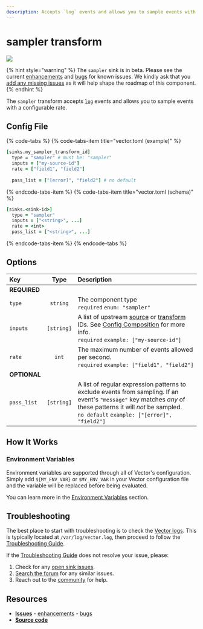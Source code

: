 ```yaml
---
description: Accepts `log` events and allows you to sample events with a configurable rate.
---
```


<!--
     THIS FILE IS AUTOOGENERATED!

     To make changes please edit the template located at:

     scripts/generate/templates/docs/usage/configuration/transforms/sampler.md.erb
-->

# sampler transform

![][images.sampler_transform]

{% hint style="warning" %}
The `sampler` sink is in beta. Please see the current
[enhancements][url.sampler_transform_enhancements] and
[bugs][url.sampler_transform_bugs] for known issues.
We kindly ask that you [add any missing issues][url.new_sampler_transform_issues]
as it will help shape the roadmap of this component.
{% endhint %}

The `sampler` transform accepts [`log`][docs.log_event] events and allows you to sample events with a configurable rate.

## Config File

{% code-tabs %}
{% code-tabs-item title="vector.toml (example)" %}
```coffeescript
[sinks.my_sampler_transform_id]
  type = "sampler" # must be: "sampler"
  inputs = ["my-source-id"]
  rate = ["field1", "field2"]
  
  pass_list = ["[error]", "field2"] # no default
```
{% endcode-tabs-item %}
{% code-tabs-item title="vector.toml (schema)" %}
```coffeescript
[sinks.<sink-id>]
  type = "sampler"
  inputs = ["<string>", ...]
  rate = <int>
  pass_list = ["<string>", ...]
```
{% endcode-tabs-item %}
{% endcode-tabs %}

## Options

| Key  | Type  | Description |
|:-----|:-----:|:------------|
| **REQUIRED** | | |
| `type` | `string` | The component type<br />`required` `enum: "sampler"` |
| `inputs` | `[string]` | A list of upstream [source][docs.sources] or [transform][docs.transforms] IDs. See [Config Composition][docs.config_composition] for more info.<br />`required` `example: ["my-source-id"]` |
| `rate` | `int` | The maximum number of events allowed per second.<br />`required` `example: ["field1", "field2"]` |
| **OPTIONAL** | | |
| `pass_list` | `[string]` | A list of regular expression patterns to exclude events from sampling. If an event's `"message"` key matches _any_ of these patterns it will _not_ be sampled.<br />`no default` `example: ["[error]", "field2"]` |

## How It Works

### Environment Variables

Environment variables are supported through all of Vector's configuration.
Simply add `${MY_ENV_VAR}` or `$MY_ENV_VAR` in your Vector configuration file
and the variable will be replaced before being evaluated.

You can learn more in the [Environment Variables][docs.configuration.environment-variables]
section.

## Troubleshooting

The best place to start with troubleshooting is to check the
[Vector logs][docs.monitoring_logs]. This is typically located at
`/var/log/vector.log`, then proceed to follow the
[Troubleshooting Guide][docs.troubleshooting].

If the [Troubleshooting Guide][docs.troubleshooting] does not resolve your
issue, please:

1. Check for any [open sink issues][url.sampler_transform_issues].
2. [Search the forum][url.search_forum] for any similar issues.
2. Reach out to the [community][url.community] for help.

## Resources

* [**Issues**][url.sampler_transform_issues] - [enhancements][url.sampler_transform_enhancements] - [bugs][url.sampler_transform_bugs]
* [**Source code**][url.sampler_transform_source]


[docs.config_composition]: ../../../usage/configuration/README.md#composition
[docs.configuration.environment-variables]: ../../../usage/configuration#environment-variables
[docs.log_event]: ../../../about/data-model.md#log
[docs.monitoring_logs]: ../../../usage/administration/monitoring.md#logs
[docs.sources]: ../../../usage/configuration/sources
[docs.transforms]: ../../../usage/configuration/transforms
[docs.troubleshooting]: ../../../usage/guides/troubleshooting.md
[images.sampler_transform]: ../../../assets/sampler-transform.svg
[url.community]: https://vector.dev/community
[url.new_sampler_transform_issues]: https://github.com/timberio/vector/issues?q=is%3Aopen+is%3Aissue+label%3A%22Transform%3A+new_sampler%22
[url.sampler_transform_bugs]: https://github.com/timberio/vector/issues?q=is%3Aopen+is%3Aissue+label%3A%22Transform%3A+sampler%22+label%3A%22Type%3A+Bug%22
[url.sampler_transform_enhancements]: https://github.com/timberio/vector/issues?q=is%3Aopen+is%3Aissue+label%3A%22Transform%3A+sampler%22+label%3A%22Type%3A+Enhancement%22
[url.sampler_transform_issues]: https://github.com/timberio/vector/issues?q=is%3Aopen+is%3Aissue+label%3A%22Transform%3A+sampler%22
[url.sampler_transform_source]: https://github.com/timberio/vector/tree/master/src/transforms/sampler.rs
[url.search_forum]: https://forum.vector.dev/search?expanded=true
